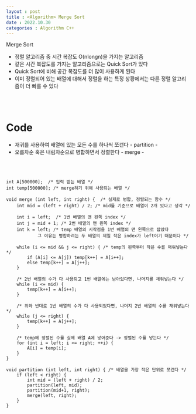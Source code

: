 ```yaml
---
layout : post
title : <Algorithm> Merge Sort
date : 2022.10.30
categories : Algorithm C++
---
```


Merge Sort

- 정렬 알고리즘 중 시간 복잡도 O(nlongn)을 가지는 알고리즘
- 같은 시간 복잡도를 가지는 알고리즘으로는 Quick Sort가 있다
- Quick Sort에 비해 공간 복잡도를 더 많이 사용하게 된다     
- 이미 정렬되어 있는 배열에 대해서 정렬을 하는 특정 상황에서는 다른 정렬 알고리즘이 더 빠를 수 있다

<br/><br/>
# Code
- 재귀를 사용하여 배열에 있는 모든 수를 하나씩 쪼갠다 - partition -
- 오름차순 혹은 내림차순으로 병합하면서 정렬한다 - merge -

<br/><br/>

```
int A[500000];  /* 입력 받는 배열 */
int temp[500000]; /* merge하기 위해 사용되는 배열 */

void merge (int left, int right) {  /* 실제로 병합, 정렬되는 함수 */
    int mid = (left + right) / 2; /* mid를 기준으로 배열이 2개 있다고 생각 */

    int i = left;  /* 1번 배열의 맨 왼쪽 index */
    int j = mid + 1; /* 2번 배열의 맨 왼쪽 index */
    int k = left; /* temp 배열의 시작점을 1번 배열의 맨 왼쪽으로 잡았다
            그 이유는 병합하려는 두 배열의 제일 작은 index가 left이기 때문이다 */ 

    while (i <= mid && j <= right) { /* temp의 왼쪽부터 작은 수를 채워넣는다 */
        if (A[i] <= A[j]) temp[k++] = A[i++];
        else temp[k++] = A[j++];
    }

    /* 2번 배열의 수가 다 사용되고 1번 배열에는 남아있다면, 나머지를 채워넣는다 */
    while (i <= mid) { 
        temp[k++] = A[i++];
    }

    /* 위와 반대로 1번 배열의 수가 다 사용되었다면, 나머지 2번 배열의 수를 채워넣는다 */
    while (j <= right) { 
        temp[k++] = A[j++];
    }

    /* temp에 정렬된 수를 실제 배열 A에 넣어준다 -> 정렬된 수를 넣는다 */
    for (int i = left; i <= right; ++i) {
        A[i] = temp[i];
    }
}

void partition (int left, int right) { /* 배열을 가장 작은 단위로 쪼갠다 */
    if (left < right) {
        int mid = (left + right) / 2;
        partition(left, mid);
        partition(mid+1, right);
        merge(left, right);
    }
}
```
